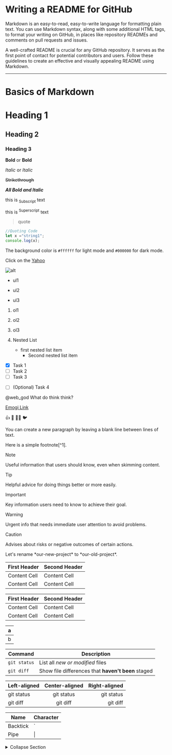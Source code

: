 # Writing a README for GitHub

Markdown is an easy-to-read, easy-to-write language for formatting plain text. You can use Markdown syntax, along with some additional HTML tags, to format your writing on GitHub, in places like repository READMEs and comments on pull requests and issues.

A well-crafted README is crucial for any GitHub repository. It serves as the first point of contact for potential contributors and users. Follow these guidelines to create an effective and visually appealing README using Markdown.

---
# Basics of Markdown


 <!-- 1.Headings -->

# Heading 1
## Heading 2
### Heading 3

<!-- 2. Styling Text -->

**Bold** or __Bold__

*Italic* or _Italic_

~~Strikethrough~~

***All Bold and Italic***

this is <sub>Subscript</sub> text

this is <sup>Superscript</sup> text

<!-- 3.Quote -->

>quote

<!-- 4.Quoting Code -->

```javascript
//Quoting Code
let x ="string1";
console.log(x);
```
<!-- 5.Color -->

The background color is `#ffffff` for light mode and `#000000` for dark mode.

<!-- 6.Links -->

Click on the [Yahoo](https://yahoo.com)

<!-- 7.Images -->

![alt](https://encrypted-tbn0.gstatic.com/images?q=tbn:ANd9GcR4KVhIQ4jMwYWBk1MQH9RXvceSd5wO0axKxg&usqp=CAU)

<!-- 8.Lists -->

- ul1
* ul2
+ ul3

1. ol1
1. ol2
1. ol3

100. Nested List
     - first nested list item
       - Second nested list item
         
<!-- 9. Task lists -->

- [x] Task 1 
- [ ] Task 2 
- [ ] Task 3

<!-- If a task list item description begins with a parenthesis, you'll need to escape it with \: -->

- [ ] \(Optional) Task 4

<!-- 10. Mentioning people and teams -->
@web_god What do think think?

<!-- 11. Emogi -->

[Emogi Link](https://github.com/ikatyang/emoji-cheat-sheet/blob/master/README.md#hand-fingers-open)

:+1: :bone: :mermaid: :bird:

<!-- 12.Paragraph -->
You can create a new paragraph by leaving a blank line between lines of text.

<!-- 13.Footnotes -->

Here is a simple footnote[^1].

<!-- 14. Alerts -->

> [!NOTE]
> Useful information that users should know, even when skimming content.

> [!TIP]
> Helpful advice for doing things better or more easily.

> [!IMPORTANT]
> Key information users need to know to achieve their goal.

> [!WARNING]
> Urgent info that needs immediate user attention to avoid problems.

> [!CAUTION]
> Advises about risks or negative outcomes of certain actions.

<!-- 15.Hiding content with comments -->

<!-- comment -->

<!-- 16.Ignoring Markdown formatting -->

Let's rename \*our-new-project\* to \*our-old-project\*.

<!-- 17.Table -->

 First Header | Second Header 
 ------------ | ------------- 
 Content Cell | Content Cell 
 Content Cell | Content Cell  
 
| First Header  | Second Header |
| ------------- | ------------- |
| Content Cell  | Content Cell  |
| Content Cell  | Content Cell  |

a |
--|
b |

| Command | Description |
| ---     | ---         |
| `git status` | List all *new or modified* files |
| `git diff` | Show file differences that **haven't been** staged |

| Left-aligned | Center-aligned | Right-aligned |
| :---         |     :---:      |          ---: |
| git status   | git status     | git status    |
| git diff     | git diff       | git diff      |

| Name     | Character |
| ---      | ---       |
| Backtick | `         |
| Pipe     | \|        |

<!-- 18.Collapse Section  -->

<details>
<summary>Collapse Section</summary>

### Header

You can add text within a collapsed section. 

You can add an image or a code block, too.

```javascript
   console.log("Hello World);
```

</details>

